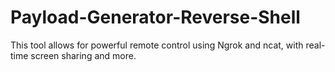 # Payload-Generator-Reverse-Shell
This tool allows for powerful remote control using Ngrok and ncat, with real-time screen sharing and more.
